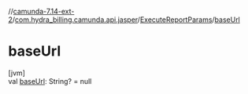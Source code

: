//[camunda-7.14-ext-2](../../../index.md)/[com.hydra_billing.camunda.api.jasper](../index.md)/[ExecuteReportParams](index.md)/[baseUrl](base-url.md)

# baseUrl

[jvm]\
val [baseUrl](base-url.md): String? = null
